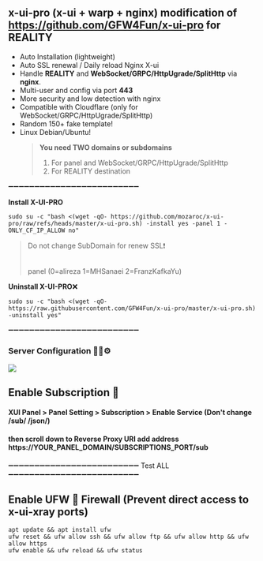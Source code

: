 ## x-ui-pro (x-ui + warp + nginx) modification of https://github.com/GFW4Fun/x-ui-pro for REALITY
- Auto Installation (lightweight)
- Auto SSL renewal / Daily reload Nginx X-ui
- Handle **REALITY** and **WebSocket/GRPC/HttpUgrade/SplitHttp** via **nginx**.
- Multi-user and config via port **443**
- More security and low detection with nginx
- Compatible with Cloudflare (only for WebSocket/GRPC/HttpUgrade/SplitHttp)
- Random 150+ fake template!
- Linux Debian/Ubuntu!
  >
  > **You need TWO domains or subdomains**
  > 1. For panel and WebSocket/GRPC/HttpUgrade/SplitHttp
  > 2. For REALITY destination
  >   
  
➖➖➖➖➖➖➖➖➖➖➖➖➖➖➖➖➖➖➖➖➖➖➖➖➖

**Install X-UI-PRO**

```
sudo su -c "bash <(wget -qO- https://github.com/mozaroc/x-ui-pro/raw/refs/heads/master/x-ui-pro.sh) -install yes -panel 1 -ONLY_CF_IP_ALLOW no"
```
> 
> Do not change SubDomain for renew SSL❗
> ##
> panel (0=alireza 1=MHSanaei 2=FranzKafkaYu)
> 

**Uninstall X-UI-PRO**:x:
```
sudo su -c "bash <(wget -qO- https://raw.githubusercontent.com/GFW4Fun/x-ui-pro/master/x-ui-pro.sh) -uninstall yes"
```

➖➖➖➖➖➖➖➖➖➖➖➖➖➖➖➖➖➖➖➖➖➖➖➖➖
### Server Configuration :wrench:🐧⚙️
![](https://github.com/mozaroc/x-ui-pro/blob/master/media/reality.png?raw=true)

## Enable Subscription :link:
#### XUI Panel > Panel Setting > Subscription > Enable Service (Don't change /sub/ /json/)
#### then scroll down to Reverse Proxy URI  add address https://YOUR_PANEL_DOMAIN/SUBSCRIPTIONS_PORT/sub
#### 
➖➖➖➖➖➖➖➖➖➖➖➖➖➖➖➖➖➖➖➖➖➖➖➖➖
Test ALL
➖➖➖➖➖➖➖➖➖➖➖➖➖➖➖➖➖➖➖➖➖➖➖➖➖
## Enable UFW :no_entry_sign: Firewall (Prevent direct access to x-ui-xray ports)
```
apt update && apt install ufw
ufw reset && ufw allow ssh && ufw allow ftp && ufw allow http && ufw allow https
ufw enable && ufw reload && ufw status
```
